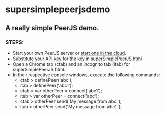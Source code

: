 # supersimplepeerjsdemo
## A really simple PeerJS demo.
### STEPS:
* Start your own PeerJS server or [start one in the cloud](http://peerjs.com/peerserver).
* Substitute your API key for the key in superSimplePeerJS.html
* Open a Chrome tab (ctab) and an incognito tab (itab) for superSimplePeerJS.html.
* In their respective console windows, execute the following commands:
	* ctab > definePeer('abc');
	* itab > definePeer('abc1');
	* ctab > var otherPeer = connect('abc1');
	* itab > var otherPeer = connect('abc');
	* ctab > otherPeer.send('My message from abc.');
	* itab > otherPeer.send('My message from abc1.');